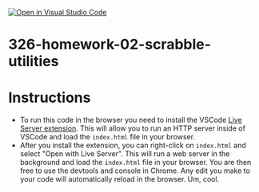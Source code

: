 [![Open in Visual Studio Code](https://classroom.github.com/assets/open-in-vscode-f059dc9a6f8d3a56e377f745f24479a46679e63a5d9fe6f495e02850cd0d8118.svg)](https://classroom.github.com/online_ide?assignment_repo_id=6929170&assignment_repo_type=AssignmentRepo)
# 326-homework-02-scrabble-utilities

# Instructions

- To run this code in the browser you need to install the VSCode [Live Server extension](https://marketplace.visualstudio.com/items?itemName=ritwickdey.LiveServer). This will allow you to run an HTTP server inside of VSCode and load the `index.html` file in your browser.
- After you install the extension, you can right-click on `index.html` and select "Open with Live Server". This will run a web server in the background and load the `index.html` file in your browser. You are then free to use the devtools and console in Chrome. Any edit you make to your code will automatically reload in the browser. Um, cool.

